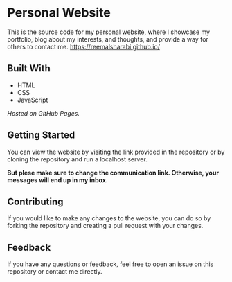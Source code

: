 # Personal Website
This is the source code for my personal website, where I showcase my portfolio, blog about my interests, and thoughts, and provide a way for others to contact me.
https://reemalsharabi.github.io/
## Built With
 * HTML
 * CSS
 * JavaScript
 
 _Hosted on GitHub Pages._
 
 ## Getting Started
You can view the website by visiting the link provided in the repository or by cloning the repository and run a localhost server.

**But plese make sure to change the communication link. Otherwise, your messages will end up in my inbox.**

## Contributing
If you would like to make any changes to the website, you can do so by forking the repository and creating a pull request with your changes.

## Feedback
If you have any questions or feedback, feel free to open an issue on this repository or contact me directly.
